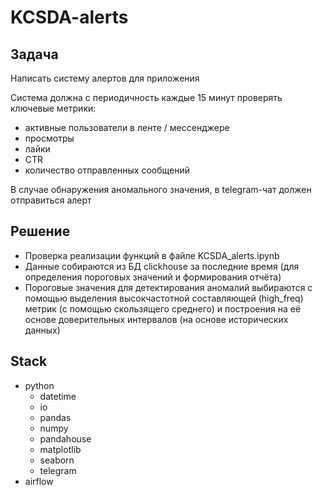 # KCSDA-alerts

## Задача
Написать систему алертов для приложения

Система должна с периодичность каждые 15 минут проверять ключевые метрики:
- активные пользователи в ленте / мессенджере
- просмотры
- лайки
- CTR
- количество отправленных сообщений

В случае обнаружения аномального значения, в telegram-чат должен отправиться алерт

## Решение
- Проверка реализации функций в файле KCSDA_alerts.ipynb
- Данные собираются из БД clickhouse за последние время (для определения пороговых значений и формирования отчёта)
- Пороговые значения для детектирования аномалий выбираются с помощью выделения высокчастотной составляющей (high_freq) метрик (с помощью скользящего среднего) и построения на её основе доверительных интервалов (на основе исторических данных)

## Stack
- python
  - datetime
  - io
  - pandas
  - numpy
  - pandahouse
  - matplotlib
  - seaborn
  - telegram
- airflow
